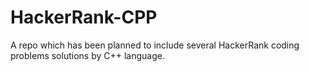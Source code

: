 # HackerRank-CPP
A repo which has been planned to include several HackerRank coding problems solutions by C++ language.
